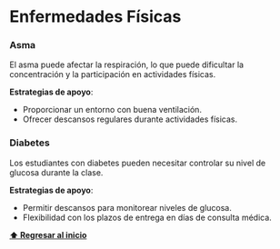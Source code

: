 # Enfermedades Físicas

### Asma
El asma puede afectar la respiración, lo que puede dificultar la concentración y la participación en actividades físicas.

**Estrategias de apoyo**:
- Proporcionar un entorno con buena ventilación.
- Ofrecer descansos regulares durante actividades físicas.

### Diabetes
Los estudiantes con diabetes pueden necesitar controlar su nivel de glucosa durante la clase.

**Estrategias de apoyo**:
- Permitir descansos para monitorear niveles de glucosa.
- Flexibilidad con los plazos de entrega en días de consulta médica.

**[⬆ Regresar al inicio](README.md)**
